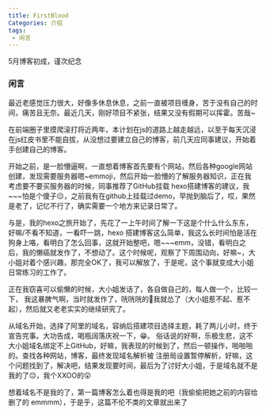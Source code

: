 ```yaml
---
title: FirstBlood
Categories: 介绍
tags: 
 - 闲言
---
```


5月博客初成，谨次纪念

### 闲言

<!-- more-->

最近老感觉压力很大，好像多休息休息，之前一直被项目缠身，苦于没有自己的时间，痛苦且无奈。最近几天，刚好项目不紧张，结果又没有假期可以挥霍。苦哉~

在前端圈子里摸爬滚打将近两年，本计划在js的道路上越走越远，以至于每天沉浸在js红皮书里不能自拔，从没想过要建立自己的博客，前几天应同事建议，开始着手创建自己的博客。

开始之前，是一脸懵逼啊，一直想着博客首先要有个网站，然后各种google网站创建，发现需要服务器嗯~emmoji，然后开始一脸懵的了解服务器知识，正在我考虑要不要买服务器的时候，同事推荐了GitHub挂载 hexo搭建博客的建议，我~~~怕是个傻子😔，之前我有在github上挂载过demo，早抛到脑后了，哎，果然是老了，记忆不行了，确实需要一个地方来记录日常了。

与是，我的hexo之旅开始了，先花了一上午时间了解一下这是个什么什么东东，好嘛/不看不知道，一看吓一跳，hexo 搭建博客这么简单，我这么长时间怕是活在狗身上咯，看明白了怎么回事，这就开始整吧，嗯~~~emm，没错，看明白之后，我的懒癌就发作了，不想动了。这个时候呢，观察了下周围动向，好嘛~，大小姐对着个感兴趣，那完全OK了，我可以解放了，于是呢，这个事就变成大小姐日常练习的工作了。

正在我窃喜可以偷懒的时候，大小姐发话了，各自做自己的，每人做一个，比较一下， 我这暴脾气啊，当时就发作了，咣咣咣的🔨我就怂了（大小姐惹不起、惹不起），然后就又老老实实的继续研究了。

从域名开始，选择了阿里的域名，容纳后搭建项目选择主题，耗了两儿小时，终于宣告完事。大功告成，喝瓶阔落庆祝一下，😁。 俗话说的好啊，乐极生悲，这不大小姐域名绑定不上GitHub，好嘛，我表现的时候到了，然后一顿操作，啪啪啪的。查找各种网站，博客，最终发现域名解析被 注册局设置暂停解析，好嘛，这个问题找到了，解决吧，结果发现要时间，最后为了讨好大小姐，于是域名就不是我的了😔，我个XXOO的😲

想着域名不是我的了，第一篇博客怎么着也得是我的吧（我偷偷把她之前的内容给删了的 emmmm），于是乎，这篇不伦不类的文章就出来了
